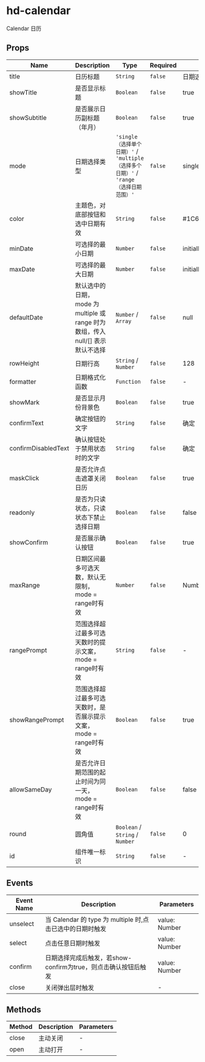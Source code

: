 # hd-calendar

Calendar 日历

## Props

<!-- @vuese:hd-calendar:props:start -->
|Name|Description|Type|Required|Default|
|---|---|---|---|---|
|title|日历标题|`String`|`false`|日期选择|
|showTitle|是否显示标题|`Boolean`|`false`|true|
|showSubtitle|是否展示日历副标题（年月）|`Boolean`|`false`|true|
|mode|日期选择类型|`'single（选择单个日期）'` / `'multiple（选择多个日期）'` / `'range（选择日期范围）'`|`false`|single|
|color|主题色，对底部按钮和选中日期有效|`String`|`false`|#1C64FD|
|minDate|可选择的最小日期|`Number`|`false`|initialMinDate|
|maxDate|可选择的最大日期|`Number`|`false`|initialMaxDate|
|defaultDate|默认选中的日期，mode 为 multiple 或 range 时为数组，传入 null/[] 表示默认不选择|`Number` /  `Array`|`false`|null|
|rowHeight|日期行高|`String` /  `Number`|`false`|128|
|formatter|日期格式化函数|`Function`|`false`|-|
|showMark|是否显示月份背景色|`Boolean`|`false`|true|
|confirmText|确定按钮的文字|`String`|`false`|确定|
|confirmDisabledText|确认按钮处于禁用状态时的文字|`String`|`false`|确定|
|maskClick|是否允许点击遮罩关闭日历|`Boolean`|`false`|true|
|readonly|是否为只读状态，只读状态下禁止选择日期|`Boolean`|`false`|false|
|showConfirm|是否展示确认按钮|`Boolean`|`false`|true|
|maxRange|日期区间最多可选天数，默认无限制，mode = range时有效|`Number`|`false`|Number.MAX_SAFE_INTEGER|
|rangePrompt|范围选择超过最多可选天数时的提示文案，mode = range时有效|`String`|`false`|-|
|showRangePrompt|范围选择超过最多可选天数时，是否展示提示文案，mode = range时有效|`Boolean`|`false`|true|
|allowSameDay|是否允许日期范围的起止时间为同一天，mode = range时有效|`Boolean`|`false`|false|
|round|圆角值|`Boolean` /  `String` /  `Number`|`false`|0|
|id|组件唯一标识|`String`|`false`|-|


<!-- @vuese:hd-calendar:props:end -->


## Events

<!-- @vuese:hd-calendar:events:start -->
|Event Name|Description|Parameters|
|---|---|---|
|unselect|当 Calendar 的 type 为 multiple 时,点击已选中的日期时触发|value: Number|
|select|点击任意日期时触发|value: Number | Number[]|
|confirm|日期选择完成后触发，若show-confirm为true，则点击确认按钮后触发|value: Number | Number[]|
|close|关闭弹出层时触发|-|

<!-- @vuese:hd-calendar:events:end -->


## Methods

<!-- @vuese:hd-calendar:methods:start -->
|Method|Description|Parameters|
|---|---|---|
|close|主动关闭|-|
|open|主动打开|-|

<!-- @vuese:hd-calendar:methods:end -->


